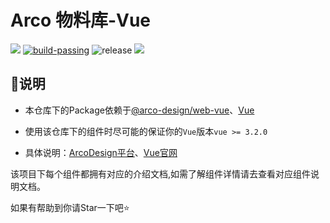 # Arco 物料库-Vue

[![](https://data.jsdelivr.com/v1/package/npm/arco-vue-book/badge)](https://www.jsdelivr.com/package/npm/arco-vue-book)
[![build-passing](https://img.shields.io/badge/build-passing-brightgreen)](https://arco.design/material/detail?name=arco-vue-book)
![release](https://badgen.net/github/release/LIjiAngChen8/ArcoMaterials/babel)  ![](https://badgen.net/badge/license/MIT/blue)


## 📌说明


* 本仓库下的Package依赖于[@arco-design/web-vue](https://www.npmjs.com/package@arco-design/web-vue)、[Vue](https://www.npmjs.com/package/vue)  

* 使用该仓库下的组件时尽可能的保证你的`Vue`版本`vue >= 3.2.0`
* 具体说明：[ArcoDesign平台](https://arco.design/vue/docs/start)、[Vue官网](https://v3.cn.vuejs.org/guide/introduction.html#vue-js-%E6%98%AF%E4%BB%80%E4%B9%88)

该项目下每个组件都拥有对应的介绍文档,如需了解组件详情请去查看对应组件说明文档。  



如果有帮助到你请Star一下吧⭐️  

